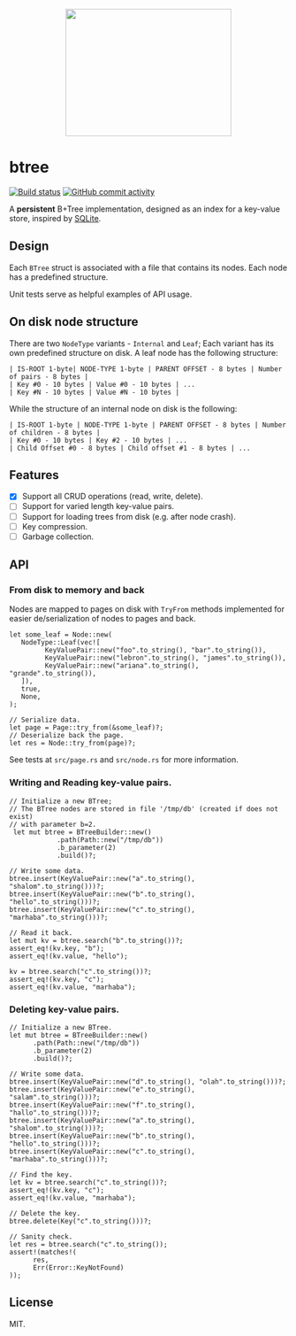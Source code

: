 
<p align="center">
  <img src="docs/logo.png" width="300" height="230">
</p>

# btree

[![Build status](https://github.com/nimrodshn/btree/actions/workflows/build.yml/badge.svg)](https://github.com/nimrodshn/btree/actions)
[![GitHub commit activity](https://img.shields.io/github/commit-activity/m/nimrodshn/btree)](https://github.com/nimrodshn/btree/graphs/commit-activity)

A **persistent** B+Tree implementation, designed as an index for a key-value store, inspired by [SQLite](https://www.sqlite.org/index.html).

## Design
Each `BTree` struct is associated with a file that contains its nodes. Each node has a predefined structure.

Unit tests serve as helpful examples of API usage.

## On disk node structure
There are two `NodeType` variants - `Internal` and `Leaf`; Each variant has its own predefined structure on disk.
A leaf node has the following structure:
```
| IS-ROOT 1-byte| NODE-TYPE 1-byte | PARENT OFFSET - 8 bytes | Number of pairs - 8 bytes |
| Key #0 - 10 bytes | Value #0 - 10 bytes | ...
| Key #N - 10 bytes | Value #N - 10 bytes |
```

While the structure of an internal node on disk is the following:
```
| IS-ROOT 1-byte | NODE-TYPE 1-byte | PARENT OFFSET - 8 bytes | Number of children - 8 bytes |
| Key #0 - 10 bytes | Key #2 - 10 bytes | ...
| Child Offset #0 - 8 bytes | Child offset #1 - 8 bytes | ...
```

## Features
- [X] Support all CRUD operations (read, write, delete).
- [ ] Support for varied length key-value pairs.
- [ ] Support for loading trees from disk (e.g. after node crash).
- [ ] Key compression.
- [ ] Garbage collection.

## API

### From disk to memory and back
Nodes are mapped to pages on disk with `TryFrom` methods implemented for easier de/serialization of nodes to pages and back.

```
let some_leaf = Node::new(
   NodeType::Leaf(vec![
         KeyValuePair::new("foo".to_string(), "bar".to_string()),
         KeyValuePair::new("lebron".to_string(), "james".to_string()),
         KeyValuePair::new("ariana".to_string(), "grande".to_string()),
   ]),
   true,
   None,
);

// Serialize data.
let page = Page::try_from(&some_leaf)?;
// Deserialize back the page.
let res = Node::try_from(page)?;
```

See tests at `src/page.rs` and `src/node.rs` for more information.

### Writing and Reading key-value pairs.
```
// Initialize a new BTree;
// The BTree nodes are stored in file '/tmp/db' (created if does not exist)
// with parameter b=2.
 let mut btree = BTreeBuilder::new()
            .path(Path::new("/tmp/db"))
            .b_parameter(2)
            .build()?;

// Write some data.
btree.insert(KeyValuePair::new("a".to_string(), "shalom".to_string()))?;
btree.insert(KeyValuePair::new("b".to_string(), "hello".to_string()))?;
btree.insert(KeyValuePair::new("c".to_string(), "marhaba".to_string()))?;

// Read it back.
let mut kv = btree.search("b".to_string())?;
assert_eq!(kv.key, "b");
assert_eq!(kv.value, "hello");

kv = btree.search("c".to_string())?;
assert_eq!(kv.key, "c");
assert_eq!(kv.value, "marhaba");
```

### Deleting key-value pairs.
```
// Initialize a new BTree.
let mut btree = BTreeBuilder::new()
      .path(Path::new("/tmp/db"))
      .b_parameter(2)
      .build()?;

// Write some data.
btree.insert(KeyValuePair::new("d".to_string(), "olah".to_string()))?;
btree.insert(KeyValuePair::new("e".to_string(), "salam".to_string()))?;
btree.insert(KeyValuePair::new("f".to_string(), "hallo".to_string()))?;
btree.insert(KeyValuePair::new("a".to_string(), "shalom".to_string()))?;
btree.insert(KeyValuePair::new("b".to_string(), "hello".to_string()))?;
btree.insert(KeyValuePair::new("c".to_string(), "marhaba".to_string()))?;

// Find the key.
let kv = btree.search("c".to_string())?;
assert_eq!(kv.key, "c");
assert_eq!(kv.value, "marhaba");

// Delete the key.
btree.delete(Key("c".to_string()))?;

// Sanity check.
let res = btree.search("c".to_string());
assert!(matches!(
      res,
      Err(Error::KeyNotFound)
));
```

## License
MIT.
